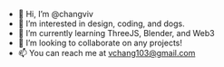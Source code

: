 - 👋 Hi, I’m @changviv
- 👀 I’m interested in design, coding, and dogs.
- 🌱 I’m currently learning ThreeJS, Blender, and Web3
- 💞️ I’m looking to collaborate on any projects!
- 📫 You can reach me at vchang103@gmail.com

<!---
changviv/changviv is a ✨ special ✨ repository because its `README.md` (this file) appears on your GitHub profile.
You can click the Preview link to take a look at your changes.
--->
